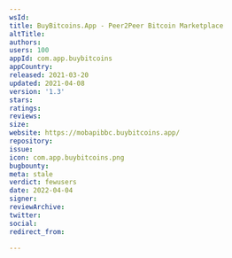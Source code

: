```yaml
---
wsId: 
title: BuyBitcoins.App - Peer2Peer Bitcoin Marketplace
altTitle: 
authors: 
users: 100
appId: com.app.buybitcoins
appCountry: 
released: 2021-03-20
updated: 2021-04-08
version: '1.3'
stars: 
ratings: 
reviews: 
size: 
website: https://mobapibbc.buybitcoins.app/
repository: 
issue: 
icon: com.app.buybitcoins.png
bugbounty: 
meta: stale
verdict: fewusers
date: 2022-04-04
signer: 
reviewArchive: 
twitter: 
social: 
redirect_from: 

---
```



